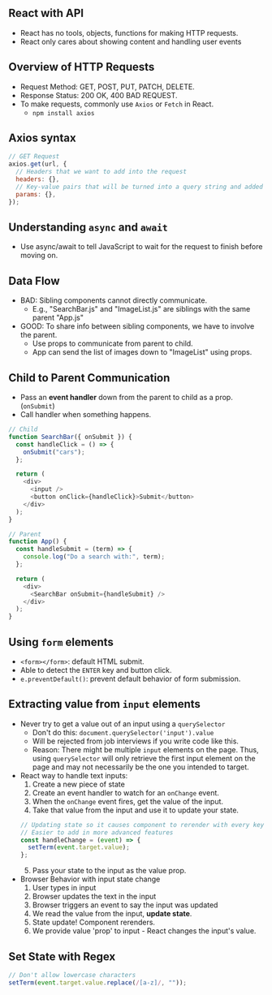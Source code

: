 ## React with API

- React has no tools, objects, functions for making HTTP requests.
- React only cares about showing content and handling user events

## Overview of HTTP Requests

- Request Method: GET, POST, PUT, PATCH, DELETE.
- Response Status: 200 OK, 400 BAD REQUEST.
- To make requests, commonly use `Axios` or `Fetch` in React.
  - `npm install axios`

## Axios syntax

```js
// GET Request
axios.get(url, {
  // Headers that we want to add into the request
  headers: {},
  // Key-value pairs that will be turned into a query string and added to the URL
  params: {},
});
```

## Understanding `async` and `await`

- Use async/await to tell JavaScript to wait for the request to finish before moving on.

## Data Flow

- BAD: Sibling components cannot directly communicate.
  - E.g., "SearchBar.js" and "ImageList.js" are siblings with the same parent "App.js"
- GOOD: To share info between sibling components, we have to involve the parent.
  - Use props to communicate from parent to child.
  - App can send the list of images down to "ImageList" using props.

## Child to Parent Communication

- Pass an **event handler** down from the parent to child as a prop. (`onSubmit`)
- Call handler when something happens.

```js
// Child
function SearchBar({ onSubmit }) {
  const handleClick = () => {
    onSubmit("cars");
  };

  return (
    <div>
      <input />
      <button onClick={handleClick}>Submit</button>
    </div>
  );
}
```

```js
// Parent
function App() {
  const handleSubmit = (term) => {
    console.log("Do a search with:", term);
  };

  return (
    <div>
      <SearchBar onSubmit={handleSubmit} />
    </div>
  );
}
```

## Using `form` elements

- `<form></form>`: default HTML submit.
- Able to detect the `ENTER` key and button click.
- `e.preventDefault()`: prevent default behavior of form submission.

## Extracting value from `input` elements

- Never try to get a value out of an input using a `querySelector`
  - Don't do this: `document.querySelector('input').value`
  - Will be rejected from job interviews if you write code like this.
  - Reason: There might be multiple `input` elements on the page. Thus, using `querySelector` will only retrieve the first input element on the page and may not necessarily be the one you intended to target.
- React way to handle text inputs:
  1. Create a new piece of state
  2. Create an event handler to watch for an `onChange` event.
  3. When the `onChange` event fires, get the value of the input.
  4. Take that value from the input and use it to update your state.
  ```js
  // Updating state so it causes component to rerender with every key press. (Steph said it is not a big deal)
  // Easier to add in more advanced features
  const handleChange = (event) => {
    setTerm(event.target.value);
  };
  ```
  5. Pass your state to the input as the value prop.
- Browser Behavior with input state change
  1. User types in input
  2. Browser updates the text in the input
  3. Browser triggers an event to say the input was updated
  4. We read the value from the input, **update state**.
  5. State update! Component rerenders.
  6. We provide value 'prop' to input - React changes the input's value.

## Set State with Regex

```js
// Don't allow lowercase characters
setTerm(event.target.value.replace(/[a-z]/, ""));
```